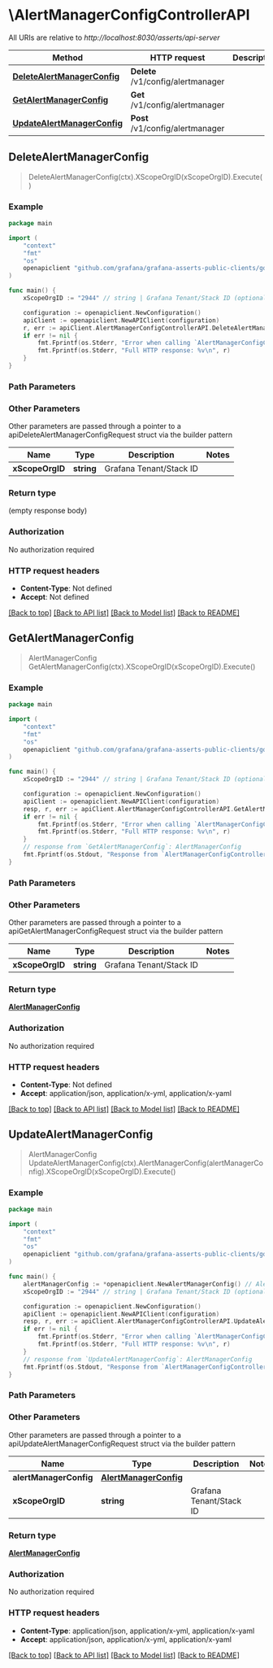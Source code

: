 # \AlertManagerConfigControllerAPI

All URIs are relative to *http://localhost:8030/asserts/api-server*

Method | HTTP request | Description
------------- | ------------- | -------------
[**DeleteAlertManagerConfig**](AlertManagerConfigControllerAPI.md#DeleteAlertManagerConfig) | **Delete** /v1/config/alertmanager | 
[**GetAlertManagerConfig**](AlertManagerConfigControllerAPI.md#GetAlertManagerConfig) | **Get** /v1/config/alertmanager | 
[**UpdateAlertManagerConfig**](AlertManagerConfigControllerAPI.md#UpdateAlertManagerConfig) | **Post** /v1/config/alertmanager | 



## DeleteAlertManagerConfig

> DeleteAlertManagerConfig(ctx).XScopeOrgID(xScopeOrgID).Execute()



### Example

```go
package main

import (
	"context"
	"fmt"
	"os"
	openapiclient "github.com/grafana/grafana-asserts-public-clients/go/gcom"
)

func main() {
	xScopeOrgID := "2944" // string | Grafana Tenant/Stack ID (optional)

	configuration := openapiclient.NewConfiguration()
	apiClient := openapiclient.NewAPIClient(configuration)
	r, err := apiClient.AlertManagerConfigControllerAPI.DeleteAlertManagerConfig(context.Background()).XScopeOrgID(xScopeOrgID).Execute()
	if err != nil {
		fmt.Fprintf(os.Stderr, "Error when calling `AlertManagerConfigControllerAPI.DeleteAlertManagerConfig``: %v\n", err)
		fmt.Fprintf(os.Stderr, "Full HTTP response: %v\n", r)
	}
}
```

### Path Parameters



### Other Parameters

Other parameters are passed through a pointer to a apiDeleteAlertManagerConfigRequest struct via the builder pattern


Name | Type | Description  | Notes
------------- | ------------- | ------------- | -------------
 **xScopeOrgID** | **string** | Grafana Tenant/Stack ID | 

### Return type

 (empty response body)

### Authorization

No authorization required

### HTTP request headers

- **Content-Type**: Not defined
- **Accept**: Not defined

[[Back to top]](#) [[Back to API list]](../README.md#documentation-for-api-endpoints)
[[Back to Model list]](../README.md#documentation-for-models)
[[Back to README]](../README.md)


## GetAlertManagerConfig

> AlertManagerConfig GetAlertManagerConfig(ctx).XScopeOrgID(xScopeOrgID).Execute()



### Example

```go
package main

import (
	"context"
	"fmt"
	"os"
	openapiclient "github.com/grafana/grafana-asserts-public-clients/go/gcom"
)

func main() {
	xScopeOrgID := "2944" // string | Grafana Tenant/Stack ID (optional)

	configuration := openapiclient.NewConfiguration()
	apiClient := openapiclient.NewAPIClient(configuration)
	resp, r, err := apiClient.AlertManagerConfigControllerAPI.GetAlertManagerConfig(context.Background()).XScopeOrgID(xScopeOrgID).Execute()
	if err != nil {
		fmt.Fprintf(os.Stderr, "Error when calling `AlertManagerConfigControllerAPI.GetAlertManagerConfig``: %v\n", err)
		fmt.Fprintf(os.Stderr, "Full HTTP response: %v\n", r)
	}
	// response from `GetAlertManagerConfig`: AlertManagerConfig
	fmt.Fprintf(os.Stdout, "Response from `AlertManagerConfigControllerAPI.GetAlertManagerConfig`: %v\n", resp)
}
```

### Path Parameters



### Other Parameters

Other parameters are passed through a pointer to a apiGetAlertManagerConfigRequest struct via the builder pattern


Name | Type | Description  | Notes
------------- | ------------- | ------------- | -------------
 **xScopeOrgID** | **string** | Grafana Tenant/Stack ID | 

### Return type

[**AlertManagerConfig**](AlertManagerConfig.md)

### Authorization

No authorization required

### HTTP request headers

- **Content-Type**: Not defined
- **Accept**: application/json, application/x-yml, application/x-yaml

[[Back to top]](#) [[Back to API list]](../README.md#documentation-for-api-endpoints)
[[Back to Model list]](../README.md#documentation-for-models)
[[Back to README]](../README.md)


## UpdateAlertManagerConfig

> AlertManagerConfig UpdateAlertManagerConfig(ctx).AlertManagerConfig(alertManagerConfig).XScopeOrgID(xScopeOrgID).Execute()



### Example

```go
package main

import (
	"context"
	"fmt"
	"os"
	openapiclient "github.com/grafana/grafana-asserts-public-clients/go/gcom"
)

func main() {
	alertManagerConfig := *openapiclient.NewAlertManagerConfig() // AlertManagerConfig | 
	xScopeOrgID := "2944" // string | Grafana Tenant/Stack ID (optional)

	configuration := openapiclient.NewConfiguration()
	apiClient := openapiclient.NewAPIClient(configuration)
	resp, r, err := apiClient.AlertManagerConfigControllerAPI.UpdateAlertManagerConfig(context.Background()).AlertManagerConfig(alertManagerConfig).XScopeOrgID(xScopeOrgID).Execute()
	if err != nil {
		fmt.Fprintf(os.Stderr, "Error when calling `AlertManagerConfigControllerAPI.UpdateAlertManagerConfig``: %v\n", err)
		fmt.Fprintf(os.Stderr, "Full HTTP response: %v\n", r)
	}
	// response from `UpdateAlertManagerConfig`: AlertManagerConfig
	fmt.Fprintf(os.Stdout, "Response from `AlertManagerConfigControllerAPI.UpdateAlertManagerConfig`: %v\n", resp)
}
```

### Path Parameters



### Other Parameters

Other parameters are passed through a pointer to a apiUpdateAlertManagerConfigRequest struct via the builder pattern


Name | Type | Description  | Notes
------------- | ------------- | ------------- | -------------
 **alertManagerConfig** | [**AlertManagerConfig**](AlertManagerConfig.md) |  | 
 **xScopeOrgID** | **string** | Grafana Tenant/Stack ID | 

### Return type

[**AlertManagerConfig**](AlertManagerConfig.md)

### Authorization

No authorization required

### HTTP request headers

- **Content-Type**: application/json, application/x-yml, application/x-yaml
- **Accept**: application/json, application/x-yml, application/x-yaml

[[Back to top]](#) [[Back to API list]](../README.md#documentation-for-api-endpoints)
[[Back to Model list]](../README.md#documentation-for-models)
[[Back to README]](../README.md)

